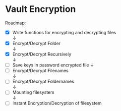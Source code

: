 # Vault Encryption
Roadmap:
- [x] Write functions for encrypting and decrypting files  
↓
- [x] Encrypt/Decrypt Folder  
↓
- [x] Encrypt/Decrypt Recursively  
↓
- [ ] Save keys in password encrypted file
↓
- [ ] Encrypt/Decrypt Filenames  
↓
- [ ] Encrypt/Decrypt Foldernames    
↓
- [ ] Mounting filesystem  
↓
- [ ] Instant Encryption/Decryption of filesystem  